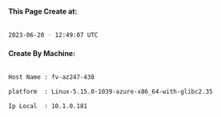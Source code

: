 
   
#### This Page Create at:

```bash

2023-06-20 - 12:49:07 UTC

```

#### Create By Machine:

```bash

Host Name : fv-az247-438

platform  : Linux-5.15.0-1039-azure-x86_64-with-glibc2.35

Ip Local  : 10.1.0.181

```


